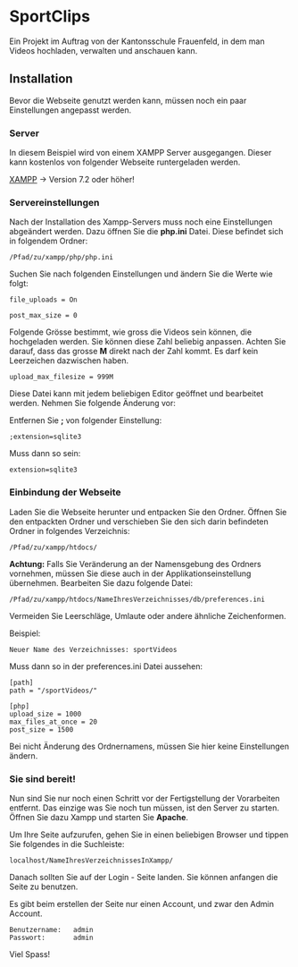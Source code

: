 # SportClips

Ein Projekt im Auftrag von der Kantonsschule Frauenfeld, in dem man Videos hochladen, verwalten und anschauen kann.

## Installation

Bevor die Webseite genutzt werden kann, müssen noch ein paar Einstellungen angepasst werden.

### Server

In diesem Beispiel wird von einem XAMPP Server ausgegangen.
Dieser kann kostenlos von folgender Webseite runtergeladen werden.

[XAMPP](https://www.apachefriends.org/de/download.html) -> Version 7.2 oder höher!


### Servereinstellungen

Nach der Installation des Xampp-Servers muss noch eine Einstellungen abgeändert werden. Dazu öffnen Sie die **php.ini** Datei. Diese befindet sich in folgendem Ordner:

```
/Pfad/zu/xampp/php/php.ini
```

Suchen Sie nach folgenden Einstellungen und ändern Sie die Werte wie folgt:

```
file_uploads = On
```
```
post_max_size = 0
```
Folgende Grösse bestimmt, wie gross die Videos sein können, die hochgeladen werden. Sie können diese Zahl beliebig anpassen.
Achten Sie darauf, dass das grosse **M** direkt nach der Zahl kommt. Es darf kein Leerzeichen dazwischen haben.
```
upload_max_filesize = 999M
```


Diese Datei kann mit jedem beliebigen Editor geöffnet und bearbeitet werden.
Nehmen Sie folgende Änderung vor:

Entfernen Sie **;** von folgender Einstellung:
```
;extension=sqlite3
```
Muss dann so sein:
```
extension=sqlite3
```

### Einbindung der Webseite

Laden Sie die Webseite herunter und entpacken Sie den Ordner. Öffnen Sie den entpackten Ordner und verschieben Sie den sich darin befindeten Ordner in folgendes Verzeichnis:

```
/Pfad/zu/xampp/htdocs/
```

**Achtung:** Falls Sie Veränderung an der Namensgebung des Ordners vornehmen, müssen Sie diese auch in der Applikationseinstellung übernehmen.
Bearbeiten Sie dazu folgende Datei:

```
/Pfad/zu/xampp/htdocs/NameIhresVerzeichnisses/db/preferences.ini
```
Vermeiden Sie Leerschläge, Umlaute oder andere ähnliche Zeichenformen. 

Beispiel:
```
Neuer Name des Verzeichnisses: sportVideos
```
Muss dann so in der preferences.ini Datei aussehen: 
```
[path]
path = "/sportVideos/"

[php]
upload_size = 1000
max_files_at_once = 20
post_size = 1500
```
Bei nicht Änderung des Ordnernamens, müssen Sie hier keine Einstellungen ändern.

### Sie sind bereit!

Nun sind Sie nur noch einen Schritt vor der Fertigstellung der Vorarbeiten entfernt. Das einzige was Sie noch tun müssen, ist den Server zu starten. 
Öffnen Sie dazu Xampp und starten Sie **Apache**.

Um Ihre Seite aufzurufen, gehen Sie in einen beliebigen Browser und tippen Sie folgendes in die Suchleiste:

```
localhost/NameIhresVerzeichnissesInXampp/
```
Danach sollten Sie auf der Login - Seite landen.
Sie können anfangen die Seite zu benutzen.

Es gibt beim erstellen der Seite nur einen Account, und zwar den Admin Account.
```
Benutzername:   admin
Passwort:       admin
```
Viel Spass!
